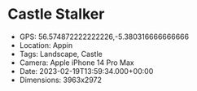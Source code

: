 # Castle Stalker

- GPS: 56.574872222222226,-5.380316666666666
- Location: Appin
- Tags: Landscape, Castle
- Camera: Apple iPhone 14 Pro Max
- Date: 2023-02-19T13:59:34.000+00:00
- Dimensions: 3963x2972
